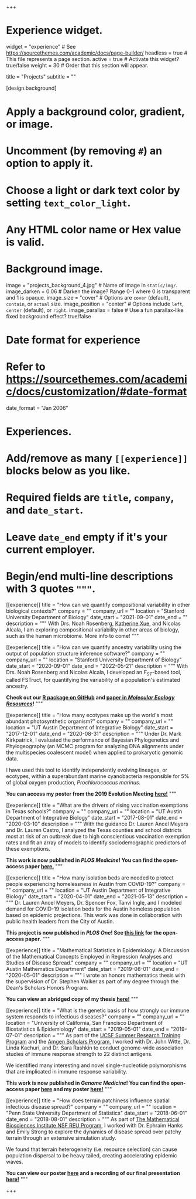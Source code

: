 +++
# Experience widget.
widget = "experience"  # See https://sourcethemes.com/academic/docs/page-builder/
headless = true  # This file represents a page section.
active = true  # Activate this widget? true/false
weight = 30  # Order that this section will appear.

title = "Projects"
subtitle = ""

[design.background]
  # Apply a background color, gradient, or image.
  #   Uncomment (by removing `#`) an option to apply it.
  #   Choose a light or dark text color by setting `text_color_light`.
  #   Any HTML color name or Hex value is valid.

  # Background image.
   image = "projects_background_4.jpg"  # Name of image in `static/img/`.
   image_darken = 0.06  # Darken the image? Range 0-1 where 0 is transparent and 1 is opaque.
   image_size = "cover"  #  Options are `cover` (default), `contain`, or `actual` size.
   image_position = "center"  # Options include `left`, `center` (default), or `right`.
   image_parallax = false  # Use a fun parallax-like fixed background effect? true/false

# Date format for experience
#   Refer to https://sourcethemes.com/academic/docs/customization/#date-format
date_format = "Jan 2006"

# Experiences.
#   Add/remove as many `[[experience]]` blocks below as you like.
#   Required fields are `title`, `company`, and `date_start`.
#   Leave `date_end` empty if it's your current employer.
#   Begin/end multi-line descriptions with 3 quotes `"""`.

[[experience]]
  title = "How can we quantify compositional variability in other biological contexts?"
  company = ""
  company_url = ""
  location = "Stanford University Department of Biology"
  date_start = "2021-09-01"
  date_end = ""
  description = """
  With Drs. Noah Rosenberg, [Katherine Xue](https://katherinesxue.com/), and Nicolas Alcala, I am exploring compositional variability in other areas of biology, such as the human microbiome. More info to come! 
  """

[[experience]]
  title = "How can we quantify ancestry variability using the output of population structure inference software?"
  company = ""
  company_url = ""
  location = "Stanford University Department of Biology"
  date_start = "2020-09-01"
  date_end = "2022-05-21"
  description = """
  With Drs. Noah Rosenberg and Nicolas Alcala, I developed an $F_{ST}$-based tool, called FSTruct, for quantifying the variability of a population's estimated ancestry. 

  **Check out our [R package on GitHub](https://github.com/maikemorrison/fstruct) and [paper in *Molecular Ecology Resources*](https://doi.org/10.1111/1755-0998.13647)!**
  """


[[experience]]
  title = "How many ecotypes make up the world's most abundant photosynthetic organism?"
  company = ""
  company_url = ""
  location = "UT Austin Department of Integrative Biology"
  date_start = "2017-12-01"
  date_end = "2020-08-31"
  description = """
  Under Dr. Mark Kirkpatrick, I evaluated the performance of Bayesian Phylogenetics and Phylogeography (an MCMC program for analyzing DNA alignments under the multispecies coalescent model) when applied to prokaryotic genomic data. 

  I have used this tool to identify independently evolving lineages, or ecotypes, within a superabundant marine cyanobacteria responsible for 5% of global oxygen production, *Prochlorococcus marinus*.

  **You can access my poster from the 2019 Evolution Meeting [here!](files/poster-Evolution_2019.pdf)**
  """

[[experience]]
  title = "What are the drivers of rising vaccination exemptions in Texas schools?"
  company = ""
  company_url = ""
  location = "UT Austin Department of Integrative Biology"
  date_start = "2017-08-01"
  date_end = "2020-03-10"
  description = """
  With the guidance Dr. Lauren Ancel Meyers and Dr. Lauren Castro, I analyzed the Texas counties and school districts most at risk of an outbreak due to high conscientious vaccination exemption rates and fit an array of models to identify sociodemographic predictors of these exemptions.

  **This work is now published in *PLOS Medicine*! You can find the open-access paper [here.](https://doi.org/10.1371/journal.pmed.1003049)**
  """


[[experience]]
  title = "How many isolation beds are needed to protect people experiencing homelessness in Austin from COVID-19?"
  company = ""
  company_url = ""
  location = "UT Austin Department of Integrative Biology"
  date_start = "2020-04-01"
  date_end = "2021-05-13"
  description = """
  Dr. Lauren Ancel Meyers, Dr. Spencer Fox, Tanvi Ingle, and I modeled demand for COVID-19 isolation beds for the Austin homeless population based on epidemic projections. This work was done in collaboration with public health leaders from the City of Austin.

  **This project is now published in *PLOS One*! See [this link](https://journals.plos.org/plosone/article?id=10.1371/journal.pone.0251153) for the open-access paper.**
  """

[[experience]]
  title = "Mathematical Statistics in Epidemiology: A Discussion of the Mathematical Concepts Employed in Regression Analyses and Studies of Disease Spread."
  company = ""
  company_url = ""
  location = "UT Austin Mathematics Department"
  date_start = "2019-08-01"
  date_end = "2020-05-01"
  description = """
  I wrote an honors mathematics thesis with the supervision of Dr. Stephen Walker as part of my degree through the Dean's Scholars Honors Program.

  **You can view an abridged copy of my thesis [here!](files/undergrad_thesis.pdf)**
  """

[[experience]]
  title = "What is the genetic basis of how strongly our immune system responds to infectious diseases?"
  company = ""
  company_url = ""
  location = "University of California, San Francisco Department of Biostatistics & Epidemiology"
  date_start = "2019-05-01"
  date_end = "2019-07-01"
  description = """
  As part of the [UCSF Summer Research Training Program](https://graduate.ucsf.edu/srtp) and the [Amgen Scholars Program](https://amgenscholars.com/), I worked with Dr. John Witte, Dr. Linda Kachuri, and Dr. Sara Rashkin to conduct genome-wide association studies of immune response strength to 22 distinct antigens.

  We identified many interesting and novel single-nucleotide polymorphisms that are implicated in immune response variability.

  **This work is now published in *Genome Medicine*! You can find the open-access paper [here](https://doi.org/10.1186/s13073-020-00790-x) and my poster [here!](files/poster-UCSF_2019.pdf)**
  """

[[experience]]
  title = "How does terrain patchiness influence spatial infectious disease spread?"
  company = ""
  company_url = ""
  location = "Penn State University Department of Statistics"
  date_start = "2018-06-01"
  date_end = "2018-08-01"
  description = """
  As part of [The Mathematical Biosciences Institute NSF REU Program](https://mbi.osu.edu/education/summer-reu-program), I worked with Dr. Ephraim Hanks and Emily Strong to explore the dynamics of disease spread over patchy terrain through an extensive simulation study.
  
  We found that terrain heterogeneity (i.e. resource selection) can cause population dispersal to be heavy tailed, creating accelerating epidemic waves.

  **You can view our poster [here](files/poster-MBI_2018.pdf) and a recording of our final presentation [here!](https://archive.mbi.ohio-state.edu/video?view=speakers&id=18129&item=Maike%20Morrison)**
  """

+++
